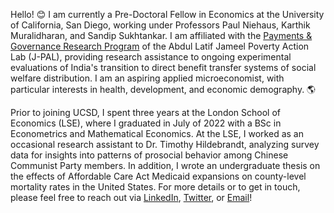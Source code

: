 Hello! 😊 I am currently a Pre-Doctoral Fellow in Economics at the University of California, San Diego, working under Professors Paul Niehaus, Karthik Muralidharan, and Sandip Sukhtankar. I am affiliated with the [Payments & Governance Research Program](https://sites.google.com/ucsd.edu/pgrp/home) of the Abdul Latif Jameel Poverty Action Lab (J-PAL), providing research assistance to ongoing experimental evaluations of India's transition to direct benefit transfer systems of social welfare distribution. I am an aspiring applied microeconomist, with particular interests in health, development, and economic demography. 🌎

Prior to joining UCSD, I spent three years at the London School of Economics (LSE), where I graduated in July of 2022 with a BSc in Econometrics and Mathematical Economics. At the LSE, I worked as an occasional research assistant to Dr. Timothy Hildebrandt, analyzing survey data for insights into patterns of prosocial behavior among Chinese Communist Party members. In addition, I wrote an undergraduate thesis on the effects of Affordable Care Act Medicaid expansions on county-level mortality rates in the United States. For more details or to get in touch, please feel free to reach out via [LinkedIn](https://www.linkedin.com/in/wilsonkinglse/), [Twitter](https://twitter.com/WilsonMKing), or [Email](mailto:wikingsdomaine@gmail.com)!

